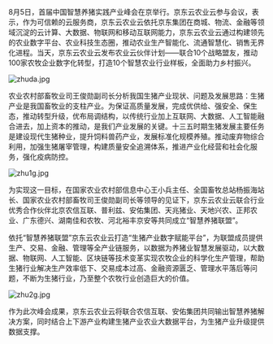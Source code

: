 8月5日，首届中国智慧养猪实践产业峰会在京举行。京东云农业云参与会议，表示，作为可信赖的云服务商，京东云农业云依托京东集团在商城、物流、金融等领域沉淀的云计算、大数据、物联网和移动互联网能力，京东云农业云通过构建领先的农业数字平台、农业科技生态圈，推动农业生产智能化、流通智慧化、销售无界化进程。当天，京东云农业云发布农业云伙伴计划——联合10个战略盟友，推动100家农牧企业数字化转型，打造10个智慧农业行业样板，全面助力乡村振兴。

![zhuda.jpg]()

农业农村部畜牧业司王俊勋副司长分析我国生猪产业现状、问题及发展思路：生猪产业是我国畜牧业的支柱产业。为保证高质量发展，完成优供给、强安全、保生态，推动转型升级，优布局调结构，以传统行业加上互联网、大数据、人工智能融合进去，加上资本的推动，是我们产业发展的关键。十三五时期生猪发展主要任务是建设现代生猪种业，提升饲料兽药产业，发展标准化规模养殖。推动废弃物综合利用，加强生猪屠宰管理，构建质量安全追溯体系，推进产业化经营和社会化服务，强化疫病防控。

![zhu1g.jpg]()

为实现这一目标，在国家农业农村部信息中心王小兵主任、全国畜牧总站杨振海站长、国家农业农村部畜牧司王俊勋副司长等领导的见证下，京东云农业云联合行业优秀合作伙伴北京农信互联、普利兹、安佑集团、天兆猪业、天地兴农、正邦农业、广东德兴、湖南佳和农牧、河北裕丰京安等共同成立“智慧养猪联盟”。

依托“智慧养猪联盟”京东云农业云打造“生猪产业数字赋能平台”，为联盟成员提供生产、交易、金融、管理等全产业链服务，以数据为养猪业智慧发展驱动，以大数据、物联网、人工智能、区块链等技术变革实现农牧企业的科学化生产管理，帮助生猪行业解决生产效率低下、交易成本过高、金融资源匮乏、管理水平落后等问题，不断为生猪行业，乃至整个农牧行业创造巨大的价值。

![zhu2g.jpg]()

作为此次峰会成果，京东云农业云将联合农信互联、安佑集团共同输出智慧养猪解决方案，同时结合上下游产业构建生猪产业农业大数据平台，为生猪产业升级提供数据支撑。